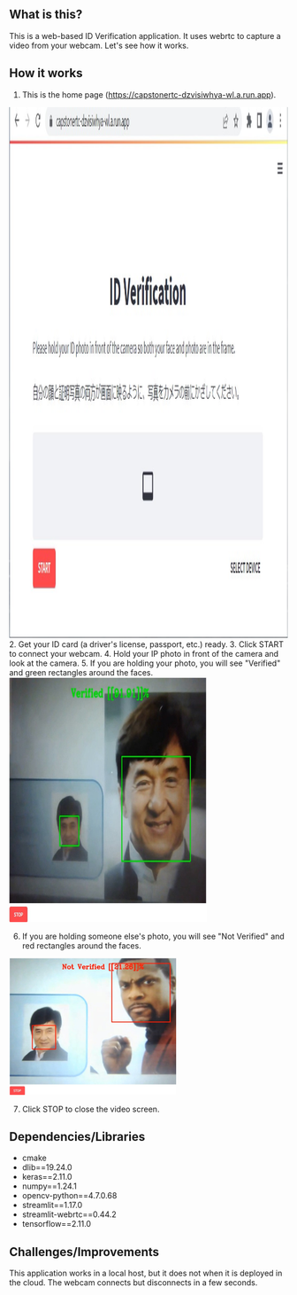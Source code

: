 ## What is this?
This is a web-based ID Verification application. It uses webrtc to capture a video from your webcam. 
Let's see how it works.

## How it works
1. This is the home page (https://capstonertc-dzvisiwhya-wl.a.run.app).

<img src="https://github.com/silverrose20/id_verification/blob/master/pics/home_screen2.jpg" height="958" width="550"> 
2. Get your ID card (a driver's license, passport, etc.) ready.
3. Click START to connect your webcam. 
4. Hold your IP photo in front of the camera and look at the camera.
5. If you are holding your photo, you will see "Verified" and green rectangles around the faces.

<img src="https://github.com/silverrose20/id_verification/blob/master/pics/Verified.jpg" height="442" width="358">

6. If you are holding someone else's photo, you will see "Not Verified" and red rectangles around the faces.

<img src="https://github.com/silverrose20/id_verification/blob/master/pics/NotVerified.jpg" height="60%" width="60%">

7. Click STOP to close the video screen.

## Dependencies/Libraries
- cmake
- dlib==19.24.0
- keras==2.11.0
- numpy==1.24.1
- opencv-python==4.7.0.68
- streamlit==1.17.0
- streamlit-webrtc==0.44.2
- tensorflow==2.11.0

## Challenges/Improvements
This application works in a local host, but it does not when it is deployed in the cloud. 
The webcam connects but disconnects in a few seconds.

